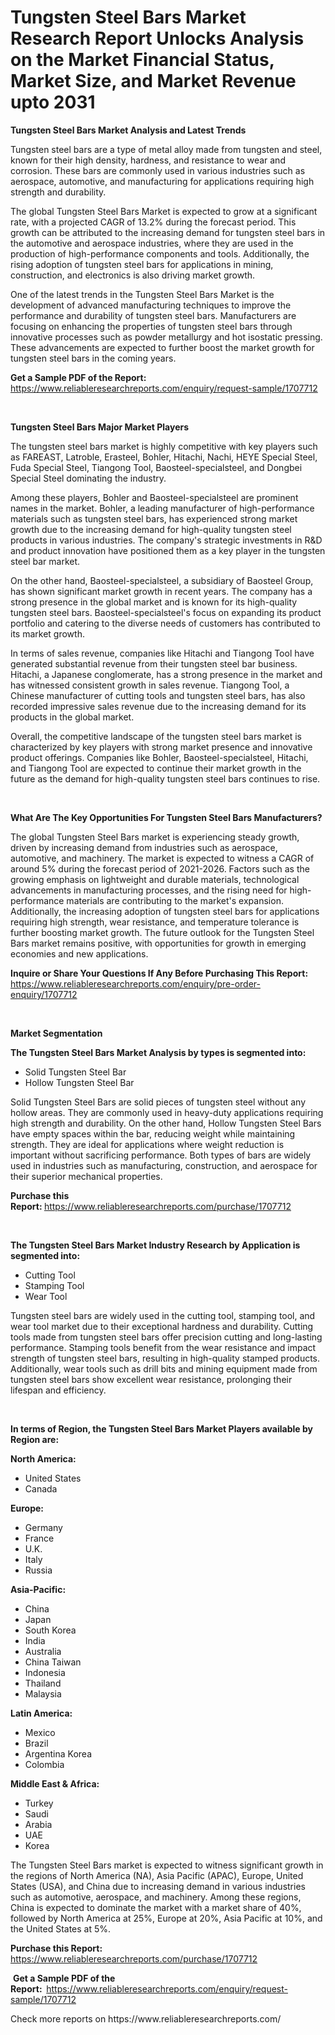 <p><h1>Tungsten Steel Bars Market Research Report Unlocks Analysis on the Market Financial Status, Market Size, and Market Revenue upto 2031</h1></p><p><strong>Tungsten Steel Bars Market Analysis and Latest Trends</strong></p>
<p><p>Tungsten steel bars are a type of metal alloy made from tungsten and steel, known for their high density, hardness, and resistance to wear and corrosion. These bars are commonly used in various industries such as aerospace, automotive, and manufacturing for applications requiring high strength and durability.</p><p>The global Tungsten Steel Bars Market is expected to grow at a significant rate, with a projected CAGR of 13.2% during the forecast period. This growth can be attributed to the increasing demand for tungsten steel bars in the automotive and aerospace industries, where they are used in the production of high-performance components and tools. Additionally, the rising adoption of tungsten steel bars for applications in mining, construction, and electronics is also driving market growth.</p><p>One of the latest trends in the Tungsten Steel Bars Market is the development of advanced manufacturing techniques to improve the performance and durability of tungsten steel bars. Manufacturers are focusing on enhancing the properties of tungsten steel bars through innovative processes such as powder metallurgy and hot isostatic pressing. These advancements are expected to further boost the market growth for tungsten steel bars in the coming years.</p></p>
<p><strong>Get a Sample PDF of the Report:&nbsp;</strong> <a href="https://www.reliableresearchreports.com/enquiry/request-sample/1707712">https://www.reliableresearchreports.com/enquiry/request-sample/1707712</a></p>
<p>&nbsp;</p>
<p><strong>Tungsten Steel Bars Major Market Players</strong></p>
<p><p>The tungsten steel bars market is highly competitive with key players such as FAREAST, Latroble, Erasteel, Bohler, Hitachi, Nachi, HEYE Special Steel, Fuda Special Steel, Tiangong Tool, Baosteel-specialsteel, and Dongbei Special Steel dominating the industry.</p><p>Among these players, Bohler and Baosteel-specialsteel are prominent names in the market. Bohler, a leading manufacturer of high-performance materials such as tungsten steel bars, has experienced strong market growth due to the increasing demand for high-quality tungsten steel products in various industries. The company's strategic investments in R&D and product innovation have positioned them as a key player in the tungsten steel bar market.</p><p>On the other hand, Baosteel-specialsteel, a subsidiary of Baosteel Group, has shown significant market growth in recent years. The company has a strong presence in the global market and is known for its high-quality tungsten steel bars. Baosteel-specialsteel's focus on expanding its product portfolio and catering to the diverse needs of customers has contributed to its market growth.</p><p>In terms of sales revenue, companies like Hitachi and Tiangong Tool have generated substantial revenue from their tungsten steel bar business. Hitachi, a Japanese conglomerate, has a strong presence in the market and has witnessed consistent growth in sales revenue. Tiangong Tool, a Chinese manufacturer of cutting tools and tungsten steel bars, has also recorded impressive sales revenue due to the increasing demand for its products in the global market.</p><p>Overall, the competitive landscape of the tungsten steel bars market is characterized by key players with strong market presence and innovative product offerings. Companies like Bohler, Baosteel-specialsteel, Hitachi, and Tiangong Tool are expected to continue their market growth in the future as the demand for high-quality tungsten steel bars continues to rise.</p></p>
<p>&nbsp;</p>
<p><strong>What Are The Key Opportunities For Tungsten Steel Bars Manufacturers?</strong></p>
<p><p>The global Tungsten Steel Bars market is experiencing steady growth, driven by increasing demand from industries such as aerospace, automotive, and machinery. The market is expected to witness a CAGR of around 5% during the forecast period of 2021-2026. Factors such as the growing emphasis on lightweight and durable materials, technological advancements in manufacturing processes, and the rising need for high-performance materials are contributing to the market's expansion. Additionally, the increasing adoption of tungsten steel bars for applications requiring high strength, wear resistance, and temperature tolerance is further boosting market growth. The future outlook for the Tungsten Steel Bars market remains positive, with opportunities for growth in emerging economies and new applications.</p></p>
<p><strong>Inquire or Share Your Questions If Any Before Purchasing This Report:</strong> <a href="https://www.reliableresearchreports.com/enquiry/pre-order-enquiry/1707712">https://www.reliableresearchreports.com/enquiry/pre-order-enquiry/1707712</a></p>
<p>&nbsp;</p>
<p><strong>Market Segmentation</strong></p>
<p><strong>The Tungsten Steel Bars Market Analysis by types is segmented into:</strong></p>
<p><ul><li>Solid Tungsten Steel Bar</li><li>Hollow Tungsten Steel Bar</li></ul></p>
<p><p>Solid Tungsten Steel Bars are solid pieces of tungsten steel without any hollow areas. They are commonly used in heavy-duty applications requiring high strength and durability. On the other hand, Hollow Tungsten Steel Bars have empty spaces within the bar, reducing weight while maintaining strength. They are ideal for applications where weight reduction is important without sacrificing performance. Both types of bars are widely used in industries such as manufacturing, construction, and aerospace for their superior mechanical properties.</p></p>
<p><strong>Purchase this Report:&nbsp;</strong><a href="https://www.reliableresearchreports.com/purchase/1707712">https://www.reliableresearchreports.com/purchase/1707712</a></p>
<p>&nbsp;</p>
<p><strong>The Tungsten Steel Bars Market Industry Research by Application is segmented into:</strong></p>
<p><ul><li>Cutting Tool</li><li>Stamping Tool</li><li>Wear Tool</li></ul></p>
<p><p>Tungsten steel bars are widely used in the cutting tool, stamping tool, and wear tool market due to their exceptional hardness and durability. Cutting tools made from tungsten steel bars offer precision cutting and long-lasting performance. Stamping tools benefit from the wear resistance and impact strength of tungsten steel bars, resulting in high-quality stamped products. Additionally, wear tools such as drill bits and mining equipment made from tungsten steel bars show excellent wear resistance, prolonging their lifespan and efficiency.</p></p>
<p>&nbsp;</p>
<p><strong>In terms of Region, the Tungsten Steel Bars Market Players available by Region are:</strong></p>
<p>
    <p> <strong> North America: </strong>
        <ul>
            <li>United States</li>
            <li>Canada</li>
        </ul>
        </p> 
    <p> <strong> Europe: </strong>
        <ul>
            <li>Germany</li>
            <li>France</li>
            <li>U.K.</li>
            <li>Italy</li>
            <li>Russia</li>
        </ul>
        </p> 
    <p> <strong> Asia-Pacific: </strong>
        <ul>
            <li>China</li>
            <li>Japan</li>
            <li>South Korea</li>
            <li>India</li>
            <li>Australia</li>
            <li>China Taiwan</li>
            <li>Indonesia</li>
            <li>Thailand</li>
            <li>Malaysia</li>
        </ul>
        </p> 
    <p> <strong> Latin America: </strong>
        <ul>
            <li>Mexico</li>
            <li>Brazil</li>
            <li>Argentina Korea</li>
            <li>Colombia</li>
        </ul>
        </p> 
    <p> <strong> Middle East & Africa: </strong>
        <ul>
            <li>Turkey</li>
            <li>Saudi</li>
            <li>Arabia</li>
            <li>UAE</li>
            <li>Korea</li>
        </ul>
    </p>
    </p>
<p><p>The Tungsten Steel Bars market is expected to witness significant growth in the regions of North America (NA), Asia Pacific (APAC), Europe, United States (USA), and China due to increasing demand in various industries such as automotive, aerospace, and machinery. Among these regions, China is expected to dominate the market with a market share of 40%, followed by North America at 25%, Europe at 20%, Asia Pacific at 10%, and the United States at 5%.</p></p>
<p><strong>Purchase this Report: </strong><a href="https://www.reliableresearchreports.com/purchase/1707712">https://www.reliableresearchreports.com/purchase/1707712</a></p>
<p>&nbsp;<strong>Get a Sample PDF of the Report:&nbsp;&nbsp;</strong><a href="https://www.reliableresearchreports.com/enquiry/request-sample/1707712">https://www.reliableresearchreports.com/enquiry/request-sample/1707712</a></p>
<p><strong></strong></p>
<p>Check more reports on https://www.reliableresearchreports.com/</p>